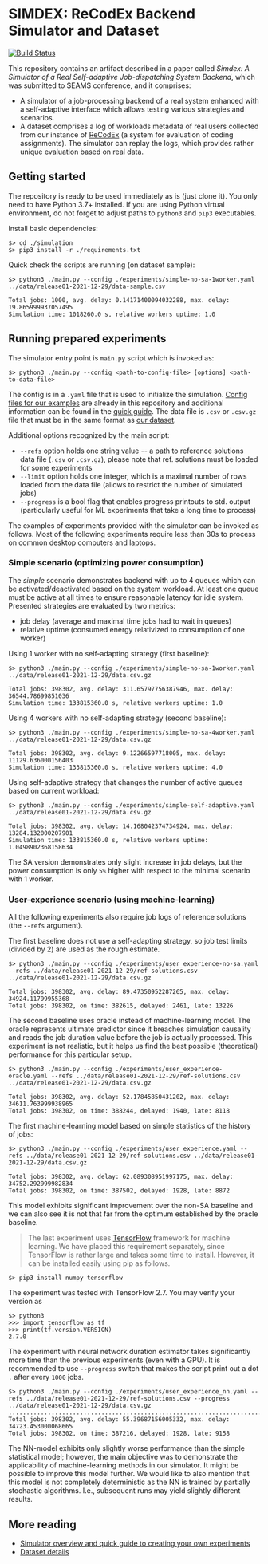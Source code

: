 # SIMDEX: ReCodEx Backend Simulator and Dataset

[![Build Status](https://github.com/smartarch/recodex-dataset/workflows/CI/badge.svg)](https://github.com/smartarch/recodex-dataset/actions)

This repository contains an artifact described in a paper called *Simdex: A Simulator of a Real Self-adaptive Job-dispatching System Backend*, which was submitted to SEAMS conference, and it comprises:
- A simulator of a job-processing backend of a real system enhanced with a self-adaptive interface which allows testing various strategies and scenarios.
- A dataset comprises a log of workloads metadata of real users collected from our instance of [ReCodEx](https://github.com/recodex) (a system for evaluation of coding assignments). The simulator can replay the logs, which provides rather unique evaluation based on real data.


## Getting started

The repository is ready to be used immediately as is (just clone it). You only need to have Python 3.7+ installed. If you are using Python virtual environment, do not forget to adjust paths to `python3` and `pip3` executables.

Install basic dependencies:
```
$> cd ./simulation
$> pip3 install -r ./requirements.txt
```

Quick check the scripts are running (on dataset sample):
```
$> python3 ./main.py --config ./experiments/simple-no-sa-1worker.yaml ../data/release01-2021-12-29/data-sample.csv

Total jobs: 1000, avg. delay: 0.14171400094032288, max. delay: 19.865999937057495
Simulation time: 1018260.0 s, relative workers uptime: 1.0
```


## Running prepared experiments

The simulator entry point is `main.py` script which is invoked as:
```
$> python3 ./main.py --config <path-to-config-file> [options] <path-to-data-file>
```
The config is in a `.yaml` file that is used to initialize the simulation. [Config files for our examples](https://github.com/smartarch/simdex/tree/main/simulation/experiments) are already in this repository and additional information can be found in the [quick guide](https://github.com/smartarch/simdex/tree/main/simulation).
The data file is `.csv` or `.csv.gz` file that must be in the same format as [our dataset](https://github.com/smartarch/simdex/tree/main/data).

Additional options recognized by the main script:
- `--refs` option holds one string value -- a path to reference solutions data file (`.csv` or `.csv.gz`), please note that ref. solutions must be loaded for some experiments
- `--limit` option holds one integer, which is a maximal number of rows loaded from the data file (allows to restrict the number of simulated jobs)
- `--progress` is a bool flag that enables progress printouts to std. output (particularly useful for ML experiments that take a long time to process)

The examples of experiments provided with the simulator can be invoked as follows. Most of the following experiments require less than 30s to process on common desktop computers and laptops.


### Simple scenario (optimizing power consumption)

The *simple* scenario demonstrates backend with up to 4 queues which can be activated/deactivated based on the system workload. At least one queue must be active at all times to ensure reasonable latency for idle system. Presented strategies are evaluated by two metrics:
- job delay (average and maximal time jobs had to wait in queues)
- relative uptime (consumed energy relativized to consumption of one worker)

Using 1 worker with no self-adapting strategy (first baseline):
```
$> python3 ./main.py --config ./experiments/simple-no-sa-1worker.yaml ../data/release01-2021-12-29/data.csv.gz

Total jobs: 398302, avg. delay: 311.65797756387946, max. delay: 36544.78699851036
Simulation time: 133815360.0 s, relative workers uptime: 1.0
```

Using 4 workers with no self-adapting strategy (second baseline):
```
$> python3 ./main.py --config ./experiments/simple-no-sa-4worker.yaml ../data/release01-2021-12-29/data.csv.gz

Total jobs: 398302, avg. delay: 9.12266597718005, max. delay: 11129.636000156403
Simulation time: 133815360.0 s, relative workers uptime: 4.0
```

Using self-adaptive strategy that changes the number of active queues based on current workload:
```
$> python3 ./main.py --config ./experiments/simple-self-adaptive.yaml ../data/release01-2021-12-29/data.csv.gz

Total jobs: 398302, avg. delay: 14.168042374734924, max. delay: 13284.132000207901
Simulation time: 133815360.0 s, relative workers uptime: 1.0498902368158634
```

The SA version demonstrates only slight increase in job delays, but the power consumption is only `5%` higher with respect to the minimal scenario with 1 worker.


### User-experience scenario (using machine-learning)

All the following experiments also require job logs of reference solutions (the `--refs` argument).

The first baseline does not use a self-adapting strategy, so job test limits (divided by 2) are used as the rough estimate.
```
$> python3 ./main.py --config ./experiments/user_experience-no-sa.yaml --refs ../data/release01-2021-12-29/ref-solutions.csv ../data/release01-2021-12-29/data.csv.gz

Total jobs: 398302, avg. delay: 89.47350952287265, max. delay: 34924.11799955368
Total jobs: 398302, on time: 382615, delayed: 2461, late: 13226
```

The second baseline uses oracle instead of machine-learning model. The oracle represents ultimate predictor since it breaches simulation causality and reads the job duration value before the job is actually processed. This experiment is not realistic, but it helps us find the best possible (theoretical) performance for this particular setup.
```
$> python3 ./main.py --config ./experiments/user_experience-oracle.yaml --refs ../data/release01-2021-12-29/ref-solutions.csv ../data/release01-2021-12-29/data.csv.gz

Total jobs: 398302, avg. delay: 52.17845850431202, max. delay: 34611.763999938965
Total jobs: 398302, on time: 388244, delayed: 1940, late: 8118
```

The first machine-learning model based on simple statistics of the history of jobs:
```
$> python3 ./main.py --config ./experiments/user_experience.yaml --refs ../data/release01-2021-12-29/ref-solutions.csv ../data/release01-2021-12-29/data.csv.gz

Total jobs: 398302, avg. delay: 62.089308951997175, max. delay: 34752.292999982834
Total jobs: 398302, on time: 387502, delayed: 1928, late: 8872
```

This model exhibits significant improvement over the non-SA baseline and we can also see it is not that far from the optimum established by the oracle baseline.

> The last experiment uses [TensorFlow](https://www.tensorflow.org/) framework for machine learning. We have placed this requirement separately, since TensorFlow is rather large and takes some time to install. However, it can be installed easily using pip as follows.

```
$> pip3 install numpy tensorflow
```

The experiment was tested with TensorFlow 2.7. You may verify your version as 
```
$> python3
>>> import tensorflow as tf
>>> print(tf.version.VERSION)
2.7.0
```

The experiment with neural network duration estimator takes significantly more time than the previous experiments (even with a GPU). It is recommended to use `--progress` switch that makes the script print out a dot `.` after every `1000` jobs. 
```
$> python3 ./main.py --config ./experiments/user_experience_nn.yaml --refs ../data/release01-2021-12-29/ref-solutions.csv --progress ../data/release01-2021-12-29/data.csv.gz
..............................................................................................................................................................................................................................................................................................................................................................................................................
Total jobs: 398302, avg. delay: 55.39687156005332, max. delay: 34723.453000068665
Total jobs: 398302, on time: 387216, delayed: 1928, late: 9158
```

The NN-model exhibits only slightly worse performance than the simple statistical model; however, the main objective was to demonstrate the applicability of machine-learning methods in our simulator. It might be possible to improve this model further. We would like to also mention that this model is not completely deterministic as the NN is trained by partially stochastic algorithms. I.e., subsequent runs may yield slightly different results.


## More reading

- [Simulator overview and quick guide to creating your own experiments](https://github.com/smartarch/simdex/tree/main/simulation)
- [Dataset details](https://github.com/smartarch/simdex/tree/main/data)
